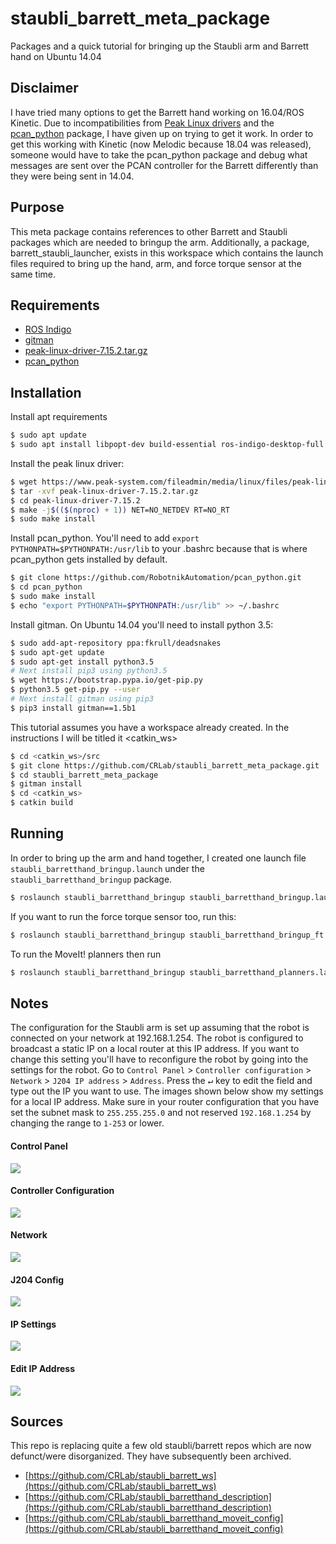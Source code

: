 # staubli_barrett_meta_package
Packages and a quick tutorial for bringing up the Staubli arm and Barrett hand on Ubuntu 14.04

## Disclaimer
I have tried many options to get the Barrett hand working on 16.04/ROS Kinetic. Due to incompatibilities from [Peak Linux drivers](http://www.peak-system.com/fileadmin/media/linux/index.htm) and the [pcan_python](https://github.com/RobotnikAutomation/pcan_python) package, I have given up on trying to get it work. In order to get this working with Kinetic (now Melodic because 18.04 was released), someone would have to take the pcan_python package and debug what messages are sent over the PCAN controller for the Barrett differently than they were being sent in 14.04. 

## Purpose
This meta package contains references to other Barrett and Staubli packages which are needed to bringup the arm. Additionally, a package, barrett_staubli_launcher, exists in this workspace which contains the launch files required to bring up the hand, arm, and force torque sensor at the same time. 

## Requirements

- [ROS Indigo](http://wiki.ros.org/indigo)
- [gitman](https://github.com/jacebrowning/gitman)
- [peak-linux-driver-7.15.2.tar.gz](https://www.peak-system.com/fileadmin/media/linux/files/peak-linux-driver-7.15.2.tar.gz)
- [pcan_python](https://github.com/RobotnikAutomation/pcan_python)

## Installation

Install apt requirements
```bash
$ sudo apt update
$ sudo apt install libpopt-dev build-essential ros-indigo-desktop-full swig
```

Install the peak linux driver:
```bash
$ wget https://www.peak-system.com/fileadmin/media/linux/files/peak-linux-driver-7.15.2.tar.gz
$ tar -xvf peak-linux-driver-7.15.2.tar.gz
$ cd peak-linux-driver-7.15.2
$ make -j$(($(nproc) + 1)) NET=NO_NETDEV RT=NO_RT
$ sudo make install
```

Install pcan_python. You'll need to add `export PYTHONPATH=$PYTHONPATH:/usr/lib` to your .bashrc because that is where pcan_python gets installed by default.
```bash
$ git clone https://github.com/RobotnikAutomation/pcan_python.git
$ cd pcan_python
$ sudo make install
$ echo "export PYTHONPATH=$PYTHONPATH:/usr/lib" >> ~/.bashrc
```

Install gitman. On Ubuntu 14.04 you'll need to install python 3.5:
```bash
$ sudo add-apt-repository ppa:fkrull/deadsnakes
$ sudo apt-get update
$ sudo apt-get install python3.5
# Next install pip3 using python3.5
$ wget https://bootstrap.pypa.io/get-pip.py
$ python3.5 get-pip.py --user
# Next install gitman using pip3
$ pip3 install gitman==1.5b1
```

This tutorial assumes you have a workspace already created. In the instructions I will be titled it <catkin_ws>
```bash
$ cd <catkin_ws>/src
$ git clone https://github.com/CRLab/staubli_barrett_meta_package.git
$ cd staubli_barrett_meta_package
$ gitman install
$ cd <catkin_ws>
$ catkin build
```

## Running
In order to bring up the arm and hand together, I created one launch file `staubli_barretthand_bringup.launch` under the `staubli_barretthand_bringup` package.
```bash
$ roslaunch staubli_barretthand_bringup staubli_barretthand_bringup.launch
```
If you want to run the force torque sensor too, run this:
```bash
$ roslaunch staubli_barretthand_bringup staubli_barretthand_bringup_ft.launch
```

To run the MoveIt! planners then run
```bash
$ roslaunch staubli_barretthand_bringup staubli_barretthand_planners.launch
```

## Notes
The configuration for the Staubli arm is set up assuming that the robot is connected on your network at 192.168.1.254. The robot is configured to broadcast a static IP on a local router at this IP address. If you want to change this setting you'll have to reconfigure the robot by going into the settings for the robot. Go to `Control Panel` > `Controller configuration` > `Network` > `J204 IP address` > `Address`. Press the <kbd>↵</kbd> key to edit the field and type out the IP you want to use. The images shown below show my settings for a local IP address. Make sure in your router configuration that you have set the subnet mask to `255.255.255.0` and not reserved `192.168.1.254` by changing the range to `1-253` or lower. 

#### Control Panel
<img src="https://raw.githubusercontent.com/CRLab/staubli_barrett_meta_package/master/_images/control_panel.jpg" />

#### Controller Configuration
<img src="https://raw.githubusercontent.com/CRLab/staubli_barrett_meta_package/master/_images/controller_configuration.jpg" />

#### Network
<img src="https://raw.githubusercontent.com/CRLab/staubli_barrett_meta_package/master/_images/network.jpg" />

#### J204 Config
<img src="https://raw.githubusercontent.com/CRLab/staubli_barrett_meta_package/master/_images/J204.jpg" />

#### IP Settings
<img src="https://raw.githubusercontent.com/CRLab/staubli_barrett_meta_package/master/_images/IP_settings.jpg" />

#### Edit IP Address
<img src="https://raw.githubusercontent.com/CRLab/staubli_barrett_meta_package/master/_images/edit_IP.jpg" />


## Sources
This repo is replacing quite a few old staubli/barrett repos which are now defunct/were disorganized. They have subsequently been archived.
- [https://github.com/CRLab/staubli_barrett_ws](https://github.com/CRLab/staubli_barrett_ws)
- [https://github.com/CRLab/staubli_barretthand_description](https://github.com/CRLab/staubli_barretthand_description)
- [https://github.com/CRLab/staubli_barretthand_moveit_config](https://github.com/CRLab/staubli_barretthand_moveit_config)

